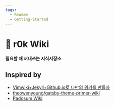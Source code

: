 ```yaml
---
tags:
  - Readme
  - Getting-Started
---
```


# 📝 r0k Wiki

**필요할 때 꺼내쓰는 지식저장소**

## Inspired by
- [Vimwiki+Jekyll+Github.io로 나만의 위키를 만들자](https://johngrib.github.io/wiki/my-wiki/)
- [theowenyoung/gatsby-theme-primer-wiki](https://github.com/theowenyoung/gatsby-theme-primer-wiki)
- [Padosum Wiki](https://www.padosum.dev/)
